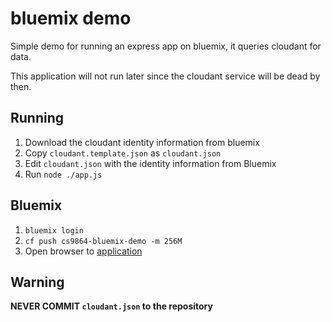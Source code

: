 # bluemix demo

Simple demo for running an express app on bluemix, it queries cloudant for data. 

This application will not run later since the cloudant service will be dead by then. 

## Running

1. Download the cloudant identity information from bluemix
2. Copy `cloudant.template.json` as `cloudant.json`
3. Edit `cloudant.json` with the identity information from Bluemix
4. Run `node ./app.js`

## Bluemix

1. `bluemix login`
2. `cf push cs9864-bluemix-demo -m 256M`
3. Open browser to [application](http://cs9864-bluemix-demo.mybluemix.net/?ticker=aapl)

## Warning

**NEVER COMMIT `cloudant.json` to the repository**